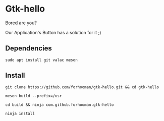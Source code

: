 # Gtk-hello

Bored are you? 

Our Application's Button has a solution for it ;)

## Dependencies

```
sudo apt install git valac meson

```

## Install

```
git clone https://github.com/forhooman/gtk-hello.git && cd gtk-hello
```
```
meson build --prefix=/usr
```
```
cd build && ninja com.github.forhooman.gtk-hello
```
```
ninja install
```
